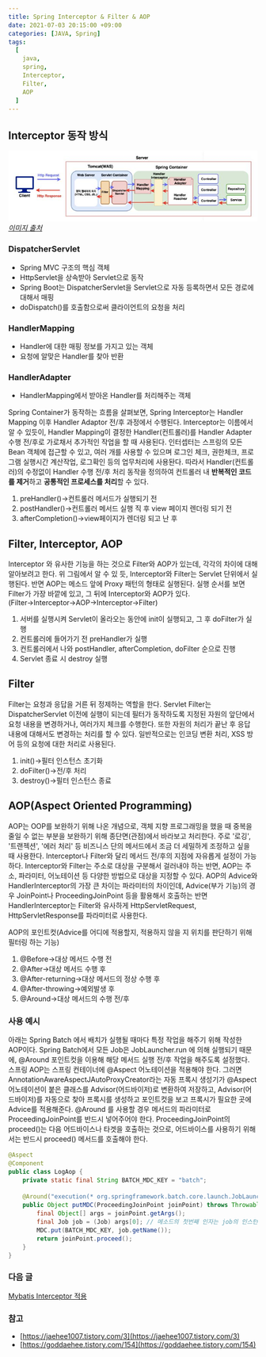 ```yaml
---
title: Spring Interceptor & Filter & AOP
date: 2021-07-03 20:15:00 +09:00
categories: [JAVA, Spring]
tags:
  [
    java,
    spring,
    Interceptor,
    Filter,
    AOP
  ]
---
```


## Interceptor 동작 방식
![img](/assets/img/blog/blog-2021-12-07.jpg)*[이미지 출처](https://livenow14.tistory.com/61)*

### DispatcherServlet
- Spring MVC 구조의 핵심 객체
- HttpServlet을 상속받아 Servlet으로 동작
- Spring Boot는 DispatcherServlet을 Servlet으로 자동 등록하면서 모든 경로에 대해서 매핑
- doDispatch()를 호출함으로써 클라이언트의 요청을 처리

### HandlerMapping
- Handler에 대한 매핑 정보를 가지고 있는 객체
- 요청에 알맞은 Handler를 찾아 반환

### HandlerAdapter
- HandlerMapping에서 받아온 Handler를 처리해주는 객체

Spring Container가 동작하는 흐름을 살펴보면, Spring Interceptor는 Handler Mapping 이후 Handler Adaptor 전/후 과정에서 수행된다. 
Interceptor는 이름에서 알 수 있듯이, Handler Mapping이 결정한 Handler(컨트롤러)를 Handler Adapter 수행 전/후로 가로채서 추가적인 작업을 할 때 사용된다. 인터셉터는 스프링의 모든 Bean 객체에 접근할 수 있고, 여러 개를 사용할 수 있으며 로그인 체크, 권한체크, 프로그램 실행시간 계산작업, 로그확인 등의 업무처리에 사용돤다. 
따라서 Handler(컨트롤러)의 수정없이 Handler 수행 전/후 처리 동작을 정의하여 컨트롤러 내 **반복적인 코드를 제거**하고 **공통적인 프로세스를 처리**할 수 있다.

1. preHandler()&rarr;컨트롤러 메서드가 실행되기 전
2. postHandler()&rarr;컨트롤러 메서드 실행 직 후 view 페이지 렌더링 되기 전
3. afterCompletion()&rarr;view페이지가 렌더링 되고 난 후


## Filter, Interceptor, AOP 
Interceptor 와 유사한 기능을 하는 것으로 Filter와 AOP가 있는데, 각각의 차이에 대해 알아보려고 한다.
위 그림에서 알 수 있 듯, Interceptor와 Filter는 Servlet 단위에서 실행된다. 반면 AOP는 메소드 앞에 Proxy 패턴의 형태로 실행된다. 실행 순서를 보면 Filter가 가장 바깥에 있고, 그 뒤에 Interceptor와 AOP가 있다. (Filter&rarr;Interceptor&rarr;AOP&rarr;Interceptor&rarr;Filter)
1. 서버를 실행시켜 Servlet이 올라오는 동안에 init이 실행되고, 그 후 doFilter가 실행
2. 컨트롤러에 들어가기 전 preHandler가 실행
3. 컨트롤러에서 나와 postHandler, afterCompletion, doFilter 순으로 진행
4. Servlet 종료 시 destroy 실행 

## Filter
Filter는 요청과 응답을 거른 뒤 정제하는 역할을 한다. Servlet Filter는 DispatcherServlet 이전에 실행이 되는데 필터가 동작하도록 지정된 자원의 앞단에서 요청 내용을 변경하거나, 여러가지 체크를 수행한다. 또한 자원의 처리가 끝난 후 응답 내용에 대해서도 변경하는 처리를 할 수 있다. 일반적으로는 인코딩 변환 처리, XSS 방어 등의 요청에 대한 처리로 사용된다. 

1. init()&rarr;필터 인스턴스 초기화
2. doFilter()&rarr;전/후 처리
3. destroy()&rarr;필터 인스턴스 종료

## AOP(Aspect Oriented Programming)
AOP는 OOP를 보완하기 위해 나온 개념으로, 객체 지향 프로그래밍을 했을 때 중복을 줄일 수 없는 부분을 보완하기 위해 종단면(관점)에서 바라보고 처리한다. 
주로 '로깅', '트랜젝션', '에러 처리' 등 비즈니스 단의 메서드에서 조금 더 세밀하게 조정하고 싶을 때 사용한다. Interceptor나 Filter와 달리 메서드 전/후의 지점에 자유롭게 설정이 가능하다. Interceptor와 Filter는 주소로 대상을 구분해서 걸러내야 하는 반면, AOP는 주소, 파라미터, 어노테이션 등 다양한 방법으로 대상을 지정할 수 있다. 
AOP의 Advice와 HandlerInterceptor의 가장 큰 차이는 파라미터의 차이인데, Advice(부가 기능)의 경우 JoinPoint나 ProceedingJoinPoint 등을 활용해서 호출하는 반면 HandlerInterceptor는 Filter와 유사하게 HttpServletRequest, HttpServletResponse를 파라미터로 사용한다.

AOP의 포인트컷(Advice를 어디에 적용할지, 적용하지 않을 지 위치를 판단하기 위해 필터링 하는 기능)
1. @Before&rarr;대상 메서드 수행 전
2. @After&rarr;대상 메서드 수행 후
3. @After-returning&rarr;대상 메서드의 정상 수행 후
4. @After-throwing&rarr;예외발생 후
5. @Around&rarr;대상 메서드의 수행 전/후

### 사용 예시
아래는 Spring Batch 에서 배치가 실행될 때마다 특정 작업을 해주기 위해 작성한 AOP이다. Spring Batch에서 모든 Job은 JobLauncher.run 에 의해 실행되기 때문에, @Around 포인트컷을 이용해 해당 메서드 실행 전/후 작업을 해주도록 설정했다. 
스프링 AOP는 스프링 컨테이너에 @Aspect 어노테이션을 적용해야 한다. 그러면 AnnotationAwareAspectJAutoProxyCreator라는 자동 프록시 생성기가 @Aspect 어노테이션이 붙은 클래스를 Advisor(어드바이저)로 변환하여 저장하고, Advisor(어드바이저)를 자동으로 찾아 프록시를 생성하고 포인트컷을 보고 프록시가 필요한 곳에 Advice를 적용해준다. 
@Around 를 사용할 경우 메서드의 파라미터로 ProceedingJoinPoint를 반드시 넣어주어야 한다. ProceedingJoinPoint의 proceed()는 다음 어드바이스나 타겟을 호출하는 것으로, 어드바이스를 사용하기 위해서는 반드시 proceed() 메서드를 호출해야 한다. 

```java
@Aspect
@Component
public class LogAop {
	private static final String BATCH_MDC_KEY = "batch";
	
	@Around("execution(* org.springframework.batch.core.launch.JobLauncher.run(..))")
	public Object putMDC(ProceedingJoinPoint joinPoint) throws Throwable {
		final Object[] args = joinPoint.getArgs();
		final Job job = (Job) args[0]; // 메소드의 첫번째 인자는 job의 인스턴스
		MDC.put(BATCH_MDC_KEY, job.getName());
		return joinPoint.proceed();
	}
}
```

### 다음 글
[Mybatis Interceptor 적용](https://ssminji.github.io/posts/mybatis-interceptor-%EC%A0%81%EC%9A%A9/)

### 참고
- [https://jaehee1007.tistory.com/3](https://jaehee1007.tistory.com/3)
- [https://goddaehee.tistory.com/154](https://goddaehee.tistory.com/154)




